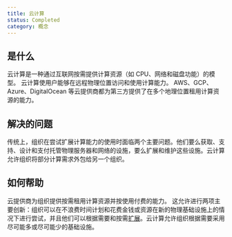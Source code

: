 ```yaml
---
title: 云计算
status: Completed
category: 概念
---
```


## 是什么

云计算是一种通过互联网按需提供计算资源（如 CPU、网络和磁盘功能）的模型。 云计算使用户能够在远程物理位置访问和使用计算能力。 AWS、GCP、Azure、DigitalOcean 等云提供商都为第三方提供了在多个地理位置租用计算资源的能力。

## 解决的问题

传统上，组织在尝试扩展计算能力的使用时面临两个主要问题。他们要么获取、支持、设计和支付托管物理服务器和网络的设施，要么扩展和维护这些设施。云计算允许组织将部分计算需求外包给另一个组织。

## 如何帮助

云提供商为组织提供按需租用计算资源并按使用付费的能力。 这允许进行两项主要创新：组织可以在不浪费时间计划和花费金钱或资源在新的物理基础设施上的情况下进行尝试，并且他们可以根据需要和按需[扩展](/zh-cn/scalability/)。云计算允许组织根据需要采用尽可能多或尽可能少的基础设施。
